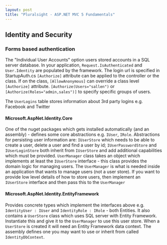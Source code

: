 ```yaml
---
layout: post
title: "Pluralsight - ASP.NET MVC 5 Fundamentals"
---
```

## Identity and Security

### Forms based authentication

The "Individual User Accounts" option users stored accounts in a SQL server database.
In your application, `Request.IsAuthenticated` and `User.Identity` are populated by the framework.
The login url is specified in StartupAuth.cs
`[Authorize]` attribute can be applied to the controller or the class. If on the class, `[AllowAnonymous]` can override a class level `[Authorize]` attribute.
`[Authorize(Users="sallen")` or `[Authorize(Roles="admin,sales")]` to specify specific groups of users.

The `UserLogins` table stores information about 3rd party logins e.g. Facebook and Twitter

#### Microsoft.AspNet.Identity.Core

One of the nuget packages which gets installed automatically (and an assembly) - defines some core abstractions e.g. `IUser`, `IRole`. Abstractions for persisting user information are: `IUserStore` which needs to be able to create a user, delete a user and find a user by id; `IUserPasswordStore` and `IUserLoginStore` both inherit from `IUserStore` and add additional capabilities which must be provided. `UserManager` class takes an object which implements at least the `IUserStore` interface - this class provides the domain logic for managing users. The `UserManager` is what is needed inside an application that wants to manage users (not a user store). If you want to provide low level details of how to store users, then implement an `IUserStore` interface and then pass this to the `UserManager`

#### Microsoft.AspNet.Identity.EntityFramework

Provides concrete types which implement the interfaces above e.g. `IdentityUser : IUser` and `IdentityRole : IRole` - both Entities. It also contains a `UserStore` class which uses SQL server with Entity Framework. Instantiate this and give it to the `UserManager` to use this user store. When a `UserStore` is created it will need an Entity Framework data context. The assembly defines one you may want to use or inherit from called `IdentityDbContext`.

